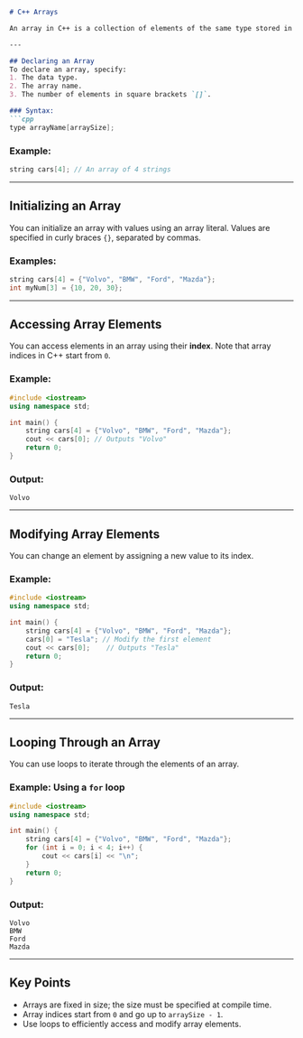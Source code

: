 ```markdown
# C++ Arrays

An array in C++ is a collection of elements of the same type stored in contiguous memory locations. Arrays allow you to store multiple values in a single variable.

---

## Declaring an Array
To declare an array, specify:
1. The data type.
2. The array name.
3. The number of elements in square brackets `[]`.

### Syntax:
```cpp
type arrayName[arraySize];
```

### Example:
```cpp
string cars[4]; // An array of 4 strings
```

---

## Initializing an Array
You can initialize an array with values using an array literal. Values are specified in curly braces `{}`, separated by commas.

### Examples:
```cpp
string cars[4] = {"Volvo", "BMW", "Ford", "Mazda"};
int myNum[3] = {10, 20, 30};
```

---

## Accessing Array Elements
You can access elements in an array using their **index**. Note that array indices in C++ start from `0`.

### Example:
```cpp
#include <iostream>
using namespace std;

int main() {
    string cars[4] = {"Volvo", "BMW", "Ford", "Mazda"};
    cout << cars[0]; // Outputs "Volvo"
    return 0;
}
```

### Output:
```
Volvo
```

---

## Modifying Array Elements
You can change an element by assigning a new value to its index.

### Example:
```cpp
#include <iostream>
using namespace std;

int main() {
    string cars[4] = {"Volvo", "BMW", "Ford", "Mazda"};
    cars[0] = "Tesla"; // Modify the first element
    cout << cars[0];    // Outputs "Tesla"
    return 0;
}
```

### Output:
```
Tesla
```

---

## Looping Through an Array
You can use loops to iterate through the elements of an array.

### Example: Using a `for` loop
```cpp
#include <iostream>
using namespace std;

int main() {
    string cars[4] = {"Volvo", "BMW", "Ford", "Mazda"};
    for (int i = 0; i < 4; i++) {
        cout << cars[i] << "\n";
    }
    return 0;
}
```

### Output:
```
Volvo
BMW
Ford
Mazda
```

---

## Key Points
- Arrays are fixed in size; the size must be specified at compile time.
- Array indices start from `0` and go up to `arraySize - 1`.
- Use loops to efficiently access and modify array elements.
```
